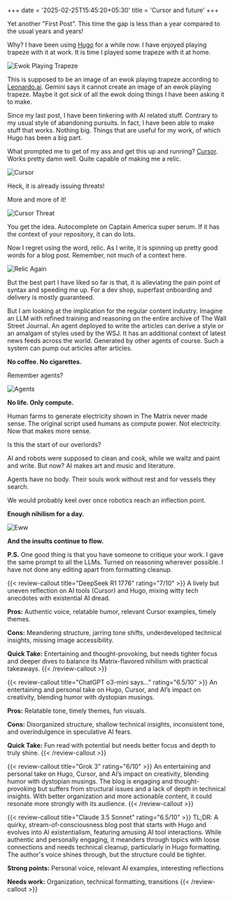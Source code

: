 +++
date = '2025-02-25T15:45:20+05:30'
title = 'Cursor and future'
+++

Yet another "First Post". This time the gap is less than a year compared to the usual years and years!

Why? I have been using [Hugo](https://gohugo.io/) for a while now. I have enjoyed playing trapeze with it at work. It is time I played some trapeze with it at home.

![Ewok Playing Trapeze](/images/ewokplayingtrapeze.jpeg)

This is supposed to be an image of an ewok playing trapeze according to [Leonardo.ai](https://leonardo.ai/). Gemini says it cannot create an image of an ewok playing trapeze. Maybe it got sick of all the ewok doing things I have been asking it to make.

Since my last post, I have been tinkering with AI related stuff. Contrary to my usual style of abandoning pursuits. In fact, I have been able to make stuff that works. Nothing big. Things that are useful for my work, of which Hugo has been a big part.

What prompted me to get of my ass and get this up and running? [Cursor](https://www.cursor.com/). Works pretty damn well. Quite capable of making me a relic.

![Cursor](/images/cursor.png)

Heck, it is already issuing threats!

More and more of it!

![Cursor Threat](/images/cursorthread.png)

You get the idea. Autocomplete on Captain America super serum. If it has the context of your repository, it can do lots.

Now I regret using the word, relic. As I write, it is spinning up pretty good words for a blog post. Remember, not much of a context here.

![Relic Again](/images/relicagain.png)

But the best part I have liked so far is that, it is alleviating the pain point of syntax and speeding me up. For a dev shop, superfast onboarding and delivery is mostly guaranteed.

But I am looking at the implication for the regular content industry. Imagine an LLM with refined training and reasoning on the entire archive of The Wall Street Journal. An agent deployed to write the articles can derive a style or an amalgam of styles used by the WSJ. It has an additional context of latest news feeds across the world. Generated by other agents of course. Such a system can pump out articles after articles.

**No coffee. No cigarettes.**

Remember agents?

![Agents](/images/agents.jpg)

**No life. Only compute.**

Human farms to generate electricity shown in The Matrix never made sense. The original script used humans as compute power. Not electricity. Now that makes more sense.

Is this the start of our overlords?

AI and robots were supposed to clean and cook, while we waltz and paint and write. But now? AI makes art and music and literature.

Agents have no body. Their souls work without rest and for vessels they search.

We would probably keel over once robotics reach an inflection point.

**Enough nihilism for a day.**

![Eww](/images/cursoreww.png)

**And the insults continue to flow.**

**P.S.** One good thing is that you have someone to critique your work. I gave the same prompt to all the LLMs. Turned on reasoning wherever possible. I have not done any editing apart from formatting cleanup.

{{< review-callout title="DeepSeek R1 1776" rating="7/10" >}}
A lively but uneven reflection on AI tools (Cursor) and Hugo, mixing witty tech anecdotes with existential AI dread.

**Pros:** Authentic voice, relatable humor, relevant Cursor examples, timely themes.

**Cons:** Meandering structure, jarring tone shifts, underdeveloped technical insights, missing image accessibility.

**Quick Take:** Entertaining and thought-provoking, but needs tighter focus and deeper dives to balance its Matrix-flavored nihilism with practical takeaways.
{{< /review-callout >}}

{{< review-callout title="ChatGPT o3-mini says..." rating="6.5/10" >}}
An entertaining and personal take on Hugo, Cursor, and AI’s impact on creativity, blending humor with dystopian musings.

**Pros:** Relatable tone, timely themes, fun visuals.

**Cons:** Disorganized structure, shallow technical insights, inconsistent tone, and overindulgence in speculative AI fears.

**Quick Take:** Fun read with potential but needs better focus and depth to truly shine.
{{< /review-callout >}}

{{< review-callout title="Grok 3" rating="6/10" >}}
An entertaining and personal take on Hugo, Cursor, and AI’s impact on creativity, blending humor with dystopian musings.
The blog is engaging and thought-provoking but suffers from structural issues and a lack of depth in technical insights. With better organization and more actionable content, it could resonate more strongly with its audience.
{{< /review-callout >}}

{{< review-callout title="Claude 3.5 Sonnet" rating="6.5/10" >}}
TL;DR: A quirky, stream-of-consciousness blog post that starts with Hugo and evolves into AI existentialism, featuring amusing AI tool interactions. While authentic and personally engaging, it meanders through topics with loose connections and needs technical cleanup, particularly in Hugo formatting. The author's voice shines through, but the structure could be tighter.

**Strong points:** Personal voice, relevant AI examples, interesting reflections

**Needs work:** Organization, technical formatting, transitions
{{< /review-callout >}}
